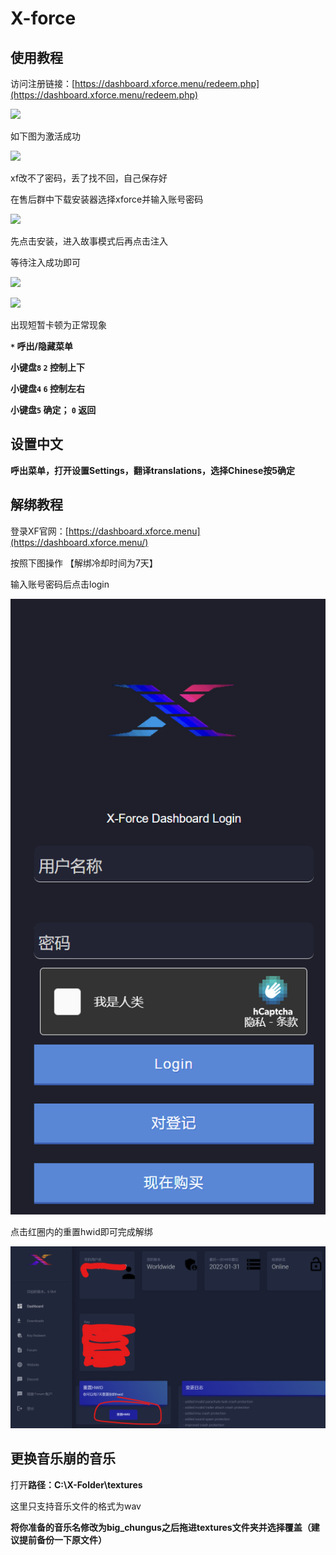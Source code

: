 # X-force
## 使用教程

访问注册链接：[https://dashboard.xforce.menu/redeem.php](https://dashboard.xforce.menu/redeem.php)

![](../../.gitbook/assets/20220624154556.png)

如下图为激活成功

![](<../../.gitbook/assets/image (51).png>)

xf改不了密码，丢了找不回，自己保存好

在售后群中下载安装器选择xforce并输入账号密码

![](<../../.gitbook/assets/image (57).png>)

先点击安装，进入故事模式后再点击注入

等待注入成功即可

![](<../../.gitbook/assets/image (49).png>)

![](<../../.gitbook/assets/image (11).png>)

出现短暂卡顿为正常现象

**`*` 呼出/隐藏菜单**

**小键盘`8`  `2` 控制上下**

**小键盘`4`  `6` 控制左右**

**小键盘`5` 确定； `0` 返回**

## **设置中文**

**呼出菜单，打开设置Settings，翻译translations，选择Chinese按5确定**

## 解绑教程

登录XF官网：[https://dashboard.xforce.menu](https://dashboard.xforce.menu/)

按照下图操作 【解绑冷却时间为7天】

输入账号密码后点击login

![](</.gitbook/assets/image (68).png>)

点击红圈内的重置hwid即可完成解绑

![](</.gitbook/assets/image (77).png>)

## 更换音乐崩的音乐

打开**路径：C:\X-Folder\textures**

这里只支持音乐文件的格式为wav

**将你准备的音乐名修改为big\_chungus之后拖进textures文件夹并选择覆盖（建议提前备份一下原文件）**
